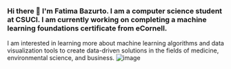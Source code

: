 ### Hi there 👋 I'm Fatima Bazurto. I am a computer science student at CSUCI. I am currently working on completing a machine learning foundations certificate from eCornell. 

I am interested in learning more about machine learning algorithms and data visualization tools to create data-driven solutions in the fields of medicine, environmental science, and business. 
![image](https://github.com/user-attachments/assets/a3cc2e1c-00f3-451c-b858-d06324c9aa52)



<!--
**fbazurto/fbazurto** is a ✨ _special_ ✨ repository because its `README.md` (this file) appears on your GitHub profile.

Here are some ideas to get you started:

- 🔭 I’m currently working on ...
- 🌱 I’m currently learning ...
- 👯 I’m looking to collaborate on ...
- 🤔 I’m looking for help with ...
- 💬 Ask me about ...
- 📫 How to reach me: ...
- 😄 Pronouns: ...
- ⚡ Fun fact: ...
-->
